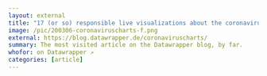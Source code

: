 ```yaml
---
layout: external
title: "17 (or so) responsible live visualizations about the coronavirus, for you to use"
image: /pic/200306-coronaviruscharts-f.png
external: https://blog.datawrapper.de/coronaviruscharts/
summary: The most visited article on the Datawrapper blog, by far.
whofor: on Datawrapper ↗
categories: [article]
---
```

